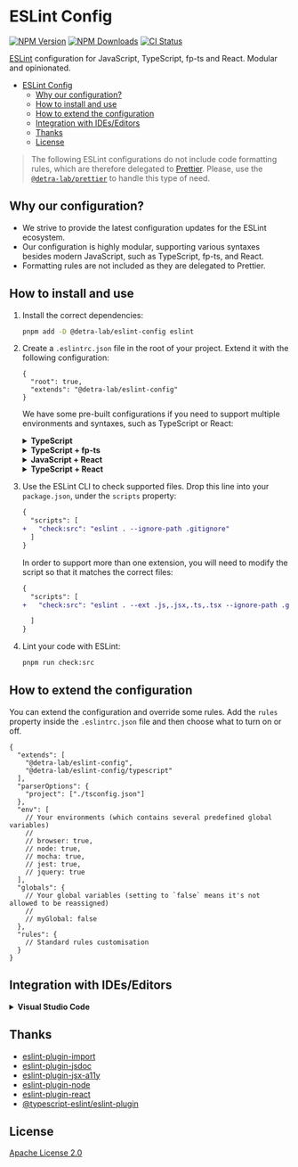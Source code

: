 # ESLint Config

[![NPM Version][npm_version_badge]][npm_badge_url]
[![NPM Downloads][npm_downloads_badge]][npm_badge_url]
[![CI Status][ci_badge]][ci_badge_url]

[ESLint](https://eslint.org) configuration for JavaScript, TypeScript, fp-ts and React. Modular and opinionated.

- [ESLint Config](#eslint-config)
  - [Why our configuration?](#why-our-configuration)
  - [How to install and use](#how-to-install-and-use)
  - [How to extend the configuration](#how-to-extend-the-configuration)
  - [Integration with IDEs/Editors](#integration-with-ideseditors)
  - [Thanks](#thanks)
  - [License](#license)

> The following ESLint configurations do not include code formatting rules, which are therefore delegated to [Prettier](https://prettier.io/). Please, use the [`@detra-lab/prettier`](https://github.com/detra-lab/prettier-config) to handle this type of need.

## Why our configuration?

- We strive to provide the latest configuration updates for the ESLint ecosystem.
- Our configuration is highly modular, supporting various syntaxes besides modern JavaScript, such as TypeScript, fp-ts, and React.
- Formatting rules are not included as they are delegated to Prettier.

## How to install and use

1. Install the correct dependencies:

   ```sh
   pnpm add -D @detra-lab/eslint-config eslint
   ```

2. Create a `.eslintrc.json` file in the root of your project. Extend it with the following configuration:

   ```jsonc
   {
     "root": true,
     "extends": "@detra-lab/eslint-config"
   }
   ```

   We have some pre-built configurations if you need to support multiple environments and syntaxes, such as TypeScript or React:

    <details>
      <summary><strong>TypeScript</strong></summary>

   ```jsonc
   {
     "root": true,
     "extends": [
       "@detra-lab/eslint-config",
       "@detra-lab/eslint-config/typescript"
     ],
     "parserOptions": {
       // Change it to match your `tsconfig.json` location.
       // In a mono-repo, it might be `./packages/*/tsconfig.json`.
       "project": ["./tsconfig.json"]
     }
   }
   ```

    </details>

    <details>
      <summary><strong>TypeScript + fp-ts</strong></summary>

   ```jsonc
   {
     "root": true,
     "extends": [
       "@detra-lab/eslint-config",
       "@detra-lab/eslint-config/typescript"
     ],
     "parserOptions": {
       // Change it to match your `tsconfig.json` location.
       // In a mono-repo, it might be `./packages/*/tsconfig.json`.
       "project": ["./tsconfig.json"]
     }
   }
   ```

    </details>

    <details>
      <summary><strong>JavaScript + React</strong></summary>

   ```json
   {
     "root": true,
     "extends": ["@detra-lab/eslint-config", "@detra-lab/eslint-config/react"]
   }
   ```

    </details>

    <details>
      <summary><strong>TypeScript + React</strong></summary>

   ```jsonc
   {
     "root": true,
     "extends": [
       "@detra-lab/eslint-config",
       "@detra-lab/eslint-config/typescript"
       "@detra-lab/eslint-config/react"
     ],
     "parserOptions": {
       // Change it to match your `tsconfig.json` location.
       // In a mono-repo, it might be `./packages/*/tsconfig.json`.
       "project": ["./tsconfig.json"]
     }
   }
   ```

    </details>

3. Use the ESLint CLI to check supported files. Drop this line into your `package.json`, under the `scripts` property:

   ```diff
   {
     "scripts": [
   +   "check:src": "eslint . --ignore-path .gitignore"
     ]
   }
   ```

   In order to support more than one extension, you will need to modify the script so that it matches the correct files:

   ```diff
   {
     "scripts": [
   +   "check:src": "eslint . --ext .js,.jsx,.ts,.tsx --ignore-path .gitignore"

     ]
   }
   ```

4. Lint your code with ESLint:

   ```sh
   pnpm run check:src
   ```

## How to extend the configuration

You can extend the configuration and override some rules. Add the `rules` property inside the `.eslintrc.json` file and then choose what to turn on or off.

```jsonc
{
  "extends": [
    "@detra-lab/eslint-config",
    "@detra-lab/eslint-config/typescript"
  ],
  "parserOptions": {
    "project": ["./tsconfig.json"]
  },
  "env": [
    // Your environments (which contains several predefined global variables)
    //
    // browser: true,
    // node: true,
    // mocha: true,
    // jest: true,
    // jquery: true
  ],
  "globals": {
    // Your global variables (setting to `false` means it's not allowed to be reassigned)
    //
    // myGlobal: false
  },
  "rules": {
    // Standard rules customisation
  }
}
```

## Integration with IDEs/Editors

<details>
<summary><strong>Visual Studio Code</strong></summary>

1. Install the [ESLint Plugin](https://marketplace.visualstudio.com/items?itemName=dbaeumer.vscode-eslint).

2. Add the following code to your `.vscode/settings.json`:
   ```jsonc
   "editor.codeActionsOnSave": {
     "source.fixAll.eslint": true
   },
   "eslint.validate": ["javascript"] // Add the types of files you want to validate (e.g. "typescript", "javascriptreact", "typescriptreact"])
   ```
   </details>

## Thanks

- [eslint-plugin-import](https://github.com/import-js/eslint-plugin-import)
- [eslint-plugin-jsdoc](https://github.com/gajus/eslint-plugin-jsdoc)
- [eslint-plugin-jsx-a11y](https://github.com/jsx-eslint/eslint-plugin-jsx-a11y)
- [eslint-plugin-node](https://github.com/mysticatea/eslint-plugin-node)
- [eslint-plugin-react](https://github.com/jsx-eslint/eslint-plugin-react)
- [@typescript-eslint/eslint-plugin](https://github.com/typescript-eslint/typescript-eslint)

## License

[Apache License 2.0](./LICENSE)

<!-- Badges -->

[ci_badge]: https://img.shields.io/github/actions/workflow/status/detra-lab/eslint-config/tests.yaml?style=flat-square&colorA=6930C3&colorB=5390D9
[npm_version_badge]: https://img.shields.io/npm/v/@detra-lab/eslint-config?style=flat-square&colorA=6930C3&colorB=5390D9
[npm_downloads_badge]: https://img.shields.io/npm/dm/@detra-lab/eslint-config?style=flat-square&colorA=6930C3&colorB=5390D9

<!-- Links -->

[ci_badge_url]: https://github.com/detra-lab/eslint-config/actions/workflows/tests.yaml
[npm_badge_url]: https://www.npmjs.com/package/@detra-lab/eslint-config
